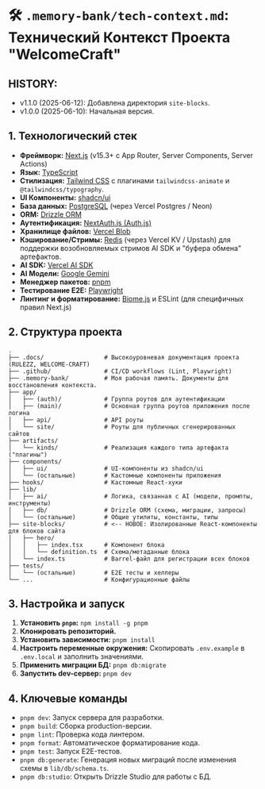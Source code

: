 # 🛠️ `.memory-bank/tech-context.md`: Технический Контекст Проекта "WelcomeCraft"

## HISTORY:

* v1.1.0 (2025-06-12): Добавлена директория `site-blocks`.
* v1.0.0 (2025-06-10): Начальная версия.

## 1. Технологический стек

- **Фреймворк:** [Next.js](https://nextjs.org/) (v15.3+ с App Router, Server Components, Server Actions)
- **Язык:** [TypeScript](https://www.typescriptlang.org/)
- **Стилизация:** [Tailwind CSS](https://tailwindcss.com/) с плагинами `tailwindcss-animate` и `@tailwindcss/typography`.
- **UI Компоненты:** [shadcn/ui](https://ui.shadcn.com/)
- **База данных:** [PostgreSQL](https://www.postgresql.org/) (через Vercel Postgres / Neon)
- **ORM:** [Drizzle ORM](https://orm.drizzle.team/)
- **Аутентификация:** [NextAuth.js (Auth.js)](https://authjs.dev/)
- **Хранилище файлов:** [Vercel Blob](https://vercel.com/storage/blob)
- **Кэширование/Стримы:** [Redis](https://redis.io/) (через Vercel KV / Upstash) для поддержки возобновляемых стримов AI SDK и "буфера обмена" артефактов.
- **AI SDK:** [Vercel AI SDK](https://ai-sdk.dev/)
- **AI Модели:** [Google Gemini](https://ai.google.dev/)
- **Менеджер пакетов:** [pnpm](https://pnpm.io/)
- **Тестирование E2E:** [Playwright](https://playwright.dev/)
- **Линтинг и форматирование:** [Biome.js](https://biomejs.dev/) и ESLint (для специфичных правил Next.js)

## 2. Структура проекта

```
.
├── .docs/                 # Высокоуровневая документация проекта (RULEZZ, WELCOME-CRAFT)
├── .github/               # CI/CD workflows (Lint, Playwright)
├── .memory-bank/          # Моя рабочая память. Документы для восстановления контекста.
├── app/
│   ├── (auth)/            # Группа роутов для аутентификации
│   ├── (main)/            # Основная группа роутов приложения после логина
│   ├── api/               # API роуты
│   └── site/              # Роуты для публичных сгенерированных сайтов
├── artifacts/
│   └── kinds/             # Реализация каждого типа артефакта ("плагины")
├── components/
│   ├── ui/                # UI-компоненты из shadcn/ui
│   └── (остальные)        # Кастомные компоненты приложения
├── hooks/                 # Кастомные React-хуки
├── lib/
│   ├── ai/                # Логика, связанная с AI (модели, промпты, инструменты)
│   ├── db/                # Drizzle ORM (схема, миграции, запросы)
│   └── (остальные)        # Общие утилиты, константы, типы
├── site-blocks/           # <-- НОВОЕ: Изолированные React-компоненты для блоков сайта
│   ├── hero/
│   │   ├── index.tsx      # Компонент блока
│   │   └── definition.ts  # Схема/метаданные блока
│   └── index.ts           # Barrel-файл для регистрации всех блоков
├── tests/
│   └── (остальные)        # E2E тесты и хелперы
└── ...                    # Конфигурационные файлы
```

## 3. Настройка и запуск

1.  **Установить `pnpm`:** `npm install -g pnpm`
2.  **Клонировать репозиторий.**
3.  **Установить зависимости:** `pnpm install`
4.  **Настроить переменные окружения:** Скопировать `.env.example` в `.env.local` и заполнить значениями.
5.  **Применить миграции БД:** `pnpm db:migrate`
6.  **Запустить dev-сервер:** `pnpm dev`

## 4. Ключевые команды

-   `pnpm dev`: Запуск сервера для разработки.
-   `pnpm build`: Сборка production-версии.
-   `pnpm lint`: Проверка кода линтером.
-   `pnpm format`: Автоматическое форматирование кода.
-   `pnpm test`: Запуск E2E-тестов.
-   `pnpm db:generate`: Генерация новых миграций после изменения схемы в `lib/db/schema.ts`.
-   `pnpm db:studio`: Открыть Drizzle Studio для работы с БД.
